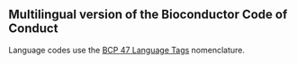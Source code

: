 ## Multilingual version of the Bioconductor Code of Conduct

Language codes use the [BCP 47 Language Tags](https://www.techonthenet.com/js/language_tags.php) nomenclature.
